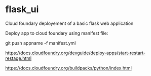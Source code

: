 # flask_ui
Cloud foundary deployement of a basic flask web application

Deploy app to cloud foundary using manifest file:

git push appname -f manifest.yml

https://docs.cloudfoundry.org/devguide/deploy-apps/start-restart-restage.html

https://docs.cloudfoundry.org/buildpacks/python/index.html


